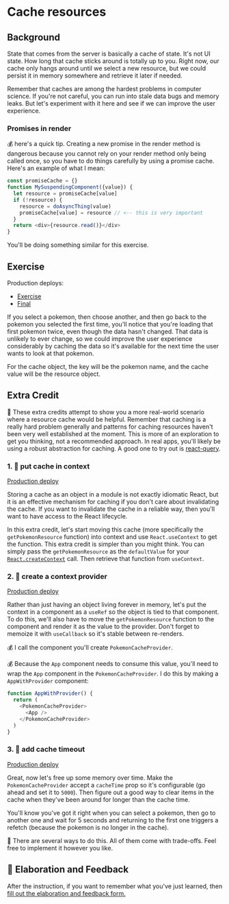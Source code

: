 # Cache resources

## Background

State that comes from the server is basically a cache of state. It's not UI
state. How long that cache sticks around is totally up to you. Right now, our
cache only hangs around until we select a new resource, but we could persist it
in memory somewhere and retrieve it later if needed.

Remember that caches are among the hardest problems in computer science. If
you're not careful, you can run into stale data bugs and memory leaks. But let's
experiment with it here and see if we can improve the user experience.

### Promises in render

💰 here's a quick tip. Creating a new promise in the render method is dangerous
because you cannot rely on your render method only being called once, so you
have to do things carefully by using a promise cache. Here's an example of what
I mean:

```javascript
const promiseCache = {}
function MySuspendingComponent({value}) {
  let resource = promiseCache[value]
  if (!resource) {
    resource = doAsyncThing(value)
    promiseCache[value] = resource // <-- this is very important
  }
  return <div>{resource.read()}</div>
}
```

You'll be doing something similar for this exercise.

## Exercise

Production deploys:

- [Exercise](https://react-suspense.netlify.app/isolated/exercise/04.js)
- [Final](https://react-suspense.netlify.app/isolated/final/04.js)

If you select a pokemon, then choose another, and then go back to the pokemon
you selected the first time, you'll notice that you're loading that first
pokemon twice, even though the data hasn't changed. That data is unlikely to
ever change, so we could improve the user experience considerably by caching the
data so it's available for the next time the user wants to look at that pokemon.

For the cache object, the key will be the pokemon name, and the cache value will
be the resource object.

## Extra Credit

🦉 These extra credits attempt to show you a more real-world scenario where a
resource cache would be helpful. Remember that caching is a really hard problem
generally and patterns for caching resources haven't been very well established
at the moment. This is more of an exploration to get you thinking, not a
recommended approach. In real apps, you'll likely be using a robust abstraction
for caching. A good one to try out is
[react-query](https://github.com/tannerlinsley/react-query).

### 1. 💯 put cache in context

[Production deploy](https://react-suspense.netlify.app/isolated/final/04.extra-1.js)

Storing a cache as an object in a module is not exactly idiomatic React, but it
is an effective mechanism for caching if you don't care about invalidating the
cache. If you want to invalidate the cache in a reliable way, then you'll want
to have access to the React lifecycle.

In this extra credit, let's start moving this cache (more specifically the
`getPokemonResource` function) into context and use `React.useContext` to get
the function. This extra credit is simpler than you might think. You can simply
pass the `getPokemonResource` as the `defaultValue` for your
[`React.createContext`](https://reactjs.org/docs/context.html#reactcreatecontext)
call. Then retrieve that function from `useContext`.

### 2. 💯 create a context provider

[Production deploy](https://react-suspense.netlify.app/isolated/final/04.extra-2.js)

Rather than just having an object living forever in memory, let's put the
context in a component as a `useRef` so the object is tied to that component. To
do this, we'll also have to move the `getPokemonResource` function to the
component and render it as the value to the provider. Don't forget to memoize it
with `useCallback` so it's stable between re-renders.

💰 I call the component you'll create `PokemonCacheProvider`.

💰 Because the `App` component needs to consume this value, you'll need to wrap
the `App` component in the `PokemonCacheProvider`. I do this by making a
`AppWithProvider` component:

```javascript
function AppWithProvider() {
  return (
    <PokemonCacheProvider>
      <App />
    </PokemonCacheProvider>
  )
}
```

### 3. 💯 add cache timeout

[Production deploy](https://react-suspense.netlify.app/isolated/final/04.extra-3.js)

Great, now let's free up some memory over time. Make the `PokemonCacheProvider`
accept a `cacheTime` prop so it's configurable (go ahead and set it to `5000`).
Then figure out a good way to clear items in the cache when they've been around
for longer than the cache time.

You'll know you've got it right when you can select a pokemon, then go to
another one and wait for 5 seconds and returning to the first one triggers a
refetch (because the pokemon is no longer in the cache).

🦉 There are several ways to do this. All of them come with trade-offs. Feel
free to implement it however you like.

## 🦉 Elaboration and Feedback

<div>
<span>After the instruction, if you want to remember what you've just learned, then </span>
<a rel="noopener noreferrer" target="_blank" href="https://ws.kcd.im/?ws=React%20Suspense%20%F0%9F%94%80&e=04%3A%20Cache%20resources&em=kata%40invevo.com">
  fill out the elaboration and feedback form.
</a>
</div>
